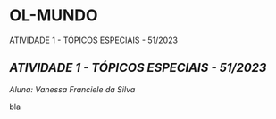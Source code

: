 # OL-MUNDO
ATIVIDADE 1 - TÓPICOS ESPECIAIS - 51/2023

## *ATIVIDADE 1 - TÓPICOS ESPECIAIS - 51/2023*

*Aluna: Vanessa Franciele da Silva*

bla
